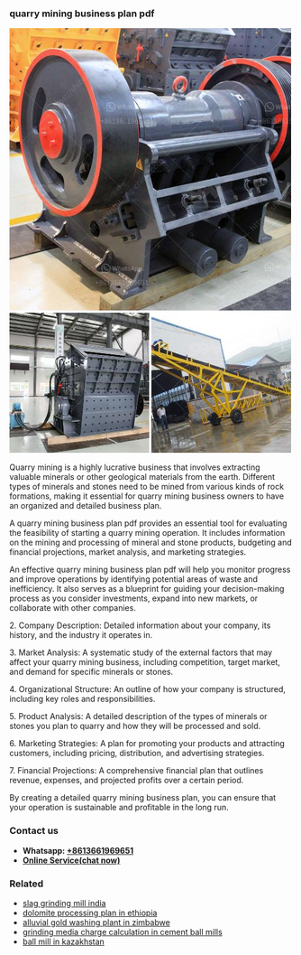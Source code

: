 <h3>quarry mining business plan pdf</h3><img src='1708587238.jpg' alt=''><p>Quarry mining is a highly lucrative business that involves extracting valuable minerals or other geological materials from the earth. Different types of minerals and stones need to be mined from various kinds of rock formations, making it essential for quarry mining business owners to have an organized and detailed business plan.</p><p>A quarry mining business plan pdf provides an essential tool for evaluating the feasibility of starting a quarry mining operation. It includes information on the mining and processing of mineral and stone products, budgeting and financial projections, market analysis, and marketing strategies.</p><p>An effective quarry mining business plan pdf will help you monitor progress and improve operations by identifying potential areas of waste and inefficiency. It also serves as a blueprint for guiding your decision-making process as you consider investments, expand into new markets, or collaborate with other companies.</p><p>2. Company Description: Detailed information about your company, its history, and the industry it operates in.</p><p>3. Market Analysis: A systematic study of the external factors that may affect your quarry mining business, including competition, target market, and demand for specific minerals or stones.</p><p>4. Organizational Structure: An outline of how your company is structured, including key roles and responsibilities.</p><p>5. Product Analysis: A detailed description of the types of minerals or stones you plan to quarry and how they will be processed and sold.</p><p>6. Marketing Strategies: A plan for promoting your products and attracting customers, including pricing, distribution, and advertising strategies.</p><p>7. Financial Projections: A comprehensive financial plan that outlines revenue, expenses, and projected profits over a certain period.</p><p>By creating a detailed quarry mining business plan, you can ensure that your operation is sustainable and profitable in the long run.</p><h3>Contact us</h3><ul><li><strong>Whatsapp:&nbsp;<a href="https://wa.me/8613661969651">+8613661969651</a></strong></li><li><a href="https://swt.shibang-china.com/?git&amp;zhl&amp;quarry mining business plan pdf"><strong>Online Service(chat now)</strong></a></li></ul><h3>Related</h3><ul><li><a href='slag grinding mill india.md'>slag grinding mill india</a></li><li><a href='dolomite processing plan in ethiopia.md'>dolomite processing plan in ethiopia</a></li><li><a href='alluvial gold washing plant in zimbabwe.md'>alluvial gold washing plant in zimbabwe</a></li><li><a href='grinding media charge calculation in cement ball mills.md'>grinding media charge calculation in cement ball mills</a></li><li><a href='ball mill in kazakhstan.md'>ball mill in kazakhstan</a></li></ul>